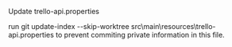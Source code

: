 Update trello-api.properties

run git update-index --skip-worktree src\main\resources\trello-api.properties
to prevent commiting private information in this file.